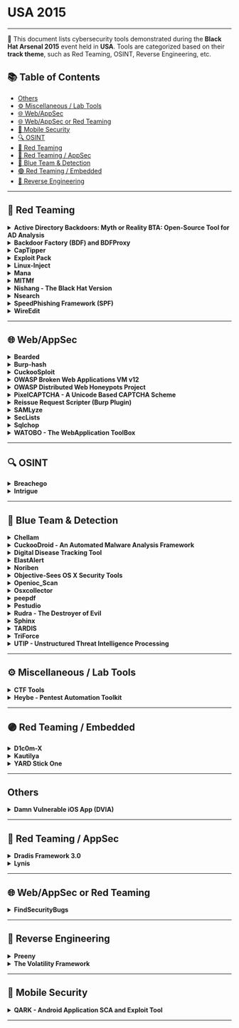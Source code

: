 # USA 2015
---
📍 This document lists cybersecurity tools demonstrated during the **Black Hat Arsenal 2015** event held in **USA**.
Tools are categorized based on their **track theme**, such as Red Teaming, OSINT, Reverse Engineering, etc.

## 📚 Table of Contents
- [Others](#others)
- [⚙️ Miscellaneous / Lab Tools](#⚙️-miscellaneous-lab-tools)
- [🌐 Web/AppSec](#🌐-webappsec)
- [🌐 Web/AppSec or Red Teaming](#🌐-webappsec-or-red-teaming)
- [📱 Mobile Security](#📱-mobile-security)
- [🔍 OSINT](#🔍-osint)
- [🔴 Red Teaming](#🔴-red-teaming)
- [🔴 Red Teaming / AppSec](#🔴-red-teaming-appsec)
- [🔵 Blue Team & Detection](#🔵-blue-team-detection)
- [🟣 Red Teaming / Embedded](#🟣-red-teaming-embedded)
- [🧠 Reverse Engineering](#🧠-reverse-engineering)
---
## 🔴 Red Teaming
<details><summary><strong>Active Directory Backdoors: Myth or Reality BTA: Open-Source Tool for AD Analysis</strong></summary>

![Category: 🔴 Red Teaming](https://img.shields.io/badge/Category:%20🔴%20Red%20Teaming-red) ![Joffrey Czarny](https://img.shields.io/badge/Joffrey%20Czarny-informational)

🔗 **Link:** Not Available  
📝 **Description:** When it comes to the security of the information system, Active Directory domain controllers are, or should be, at the center of concerns, which are (normally) to ensure compliance with best practices, and during a compromise proved to explore the possibility of cleaning the information system without having to rebuild Active Directory. However, few tools implement this process and several ways exist to backdoor Active Directory. We propose to present some possible backdoors which could be set by an intruder in Active Directory to keep administration rights. For example, how to modify the AdminSDHolder container in order to reapply rights after administrator actions. Moreover, backdoors can be implemented in Active Directory to help an intruder to gain back his privileges. Then, we will present BTA, an audit tool for Active Directory databases, and our methodology for verifying the application of good practices and the absence of malicious changes in these databases.The presentation will be organized as follows:- We begin by describing the stakes around the Active Directory, centerpiece of any information system based on Microsoft technologies.- We will continue by demonstrating some backdoors in order to keep admins rights or to help an intruder to quickly recover admins rights.- We will present BTA and the methodology developed to analysis Active Directory.We conclude with a feedback on real world usage of BTA.More information can be found on the Bitbucket repository https: //bitbucket.org/iwseclabs/bta

</details>

<details><summary><strong>Backdoor Factory (BDF) and BDFProxy</strong></summary>

![Category: 🔴 Red Teaming](https://img.shields.io/badge/Category:%20🔴%20Red%20Teaming-red) ![Joshua Pitts](https://img.shields.io/badge/Joshua%20Pitts-informational)

🔗 **Link:** [Backdoor Factory (BDF) and BDFProxy](https://github.com/secretsquirrel/the-backdoor-factory)  
📝 **Description:** The Backdoor Factory (BDF), first released in 2013, is an open source framework for patching PE, ELF, and Mach-O binaries with payloads or shellcode.  Combine that with BDFProxy, a tool based on mitmProxy and BDF to MitM patch binaries during download over HTTP, pentesters can bring unique attack capabilities to red teaming engagements and other testing engagements. BDF/BDFProxy is included in multiple operating systems and frameworks including Kali-Linux, Veil-Evasion, BlackArch Linux, and MITMf.The presenter will demo multiple use cases, from red teaming, testing OS security, cover framework internals, writing custom scripts, and new features.

</details>

<details><summary><strong>CapTipper</strong></summary>

![Category: 🔴 Red Teaming](https://img.shields.io/badge/Category:%20🔴%20Red%20Teaming-red) ![Omri Herscovici](https://img.shields.io/badge/Omri%20Herscovici-informational)

🔗 **Link:** [CapTipper](https://github.com/omriher/CapTipper)  
📝 **Description:** CapTipper is a python tool to analyze, explore, and revive HTTP malicious traffic. CapTipper sets up a web server that acts exactly as the server in the PCAP file and contains internal tools, with a powerful interactive console, for analysis and inspection of the hosts, objects, and conversations found.The tool provides the security researcher with easy access to the files and the understanding of the network flow, and is useful when trying to research exploits, pre-conditions, versions, obfuscations, plugins, and shellcodes.Feeding CapTipper with a drive-by traffic capture (e.g. of an exploit kit) displays the user with the REQUEST_URI's that were sent and metadata responses. The user can at this point browse to http://127.0.0.1/[URI] and receive the response back to the browser. In addition, an interactive shell is launched for deeper investigation using various commands such as hosts, hexdump, info, ungzip, body, client, dump, and more.

</details>

<details><summary><strong>Exploit Pack</strong></summary>

![Category: 🔴 Red Teaming](https://img.shields.io/badge/Category:%20🔴%20Red%20Teaming-red) ![Juan Sacco](https://img.shields.io/badge/Juan%20Sacco-informational)

🔗 **Link:** [Exploit Pack](https://github.com/jsacco)  
📝 **Description:** Exploit Pack use an advanced software-defined interface that supports rapid reconfiguration to adapt exploit codes to the constantly evolving threat environment. Our technologies allow you to rapidly tests and defend against hostile remote targets.The mission of Exploit Pack is to process and exploit security issues, gain access and report incidents in a technical report to help you defend against hostile systems. We have successfully demonstrated our capabilities to detect, track, identify and negate security flaws.Website:http://exploitpack.com

</details>

<details><summary><strong>Linux-Inject</strong></summary>

![Category: 🔴 Red Teaming](https://img.shields.io/badge/Category:%20🔴%20Red%20Teaming-red) ![Tyler Colgan](https://img.shields.io/badge/Tyler%20Colgan-informational)

🔗 **Link:** [Linux-Inject](https://github.com/maxcompston/inject-hook-linux)  
📝 **Description:** Have you ever wanted to inject code into a Linux process, but found yourself lacking an easy way to do it? Ever wished Linux had a system call, like CreateRemoteThread on Windows? Linux-Inject is the tool you were wishing for! It can load a shared object inside another process, in much the same way Windows lets you load DLLs in other processes. It does this by attaching to the target process with ptrace and overwriting part of its address space with a custom loader. Once the target process has executed the loader, Linux-Inject restores the target's overwritten memory and register state and sends it on its merry way. At that point, it's up to you to wreak whatever havoc you'd like within the target process via the newly loaded shared object. Linux-Inject supports x86, x86_64, and ARM.

</details>

<details><summary><strong>Mana</strong></summary>

![Category: 🔴 Red Teaming](https://img.shields.io/badge/Category:%20🔴%20Red%20Teaming-red) ![Dominic White](https://img.shields.io/badge/Dominic%20White-informational)

🔗 **Link:** [Mana](https://github.com/sensepost/hostapd-mana)  
📝 **Description:** Mana Toolkit is a Wi-Fi rogue access point toolkit whose purpose is getting as many clients connected, and getting as many credentials from their connections. It was first presented at Defcon 22 last year (https://youtu.be/i2-jReLBSVk). It started as an attempt to get KARMA attacks working again, but ended up going much further. We will be extending it even further for Arsenal.It implements several patches to hostapd that:- Implement our improved KARMA attacks- Implement EAP credential interception (freeradius-wpe style, but built in)- Auto crack 'n add, where EAP credentials are cracked automatically to get the client to connect to a fake network with EAPAdditionally, it includes several configurations and scripts to gather credentials:- Firelamb - Our reimplementation of firesheep in python to grab cookies- Sslstrip-hsts - Leonardo NVE's HSTS bypass implementation- Certificate side loading - To attempt to load malicious certificates to better intercept SSL connections- Captive portal social engineering - Attempts to gather creds with fake captive portal, or google pages- Fake-internet - To fool various devices into thinking they are onlineFor Arsenal, we'll be improving the EAP functionality quite significantly, and adding the ability to target specific devices, as well as several bug fixes.More information can be found in the slides: http://www.slideshare.net/sensepost/improvement-in-rogue-access-points-sensepost-defcon-22

</details>

<details><summary><strong>MITMf</strong></summary>

![Category: 🔴 Red Teaming](https://img.shields.io/badge/Category:%20🔴%20Red%20Teaming-red) ![Marcello Salvati](https://img.shields.io/badge/Marcello%20Salvati-informational)

🔗 **Link:** [MITMf](https://github.com/byt3bl33d3r/MITMf)  
📝 **Description:** The current state of Man-In-The-Middle tools is abysmal, most of them just don't work, are completely outdated or require a lot of time and effort to get working.MITMf brings to the table a one-stop-shop for offensive Man-In-The-Middle attacks, while improving and updating existing techniques.Written in Python, it's designed to be modular, customizable and extendible: anyone can write a custom plugin for their own needs.Currently the following plugins are available:- Responder - LLMNR, NBT-NS and MDNS poisoner- SSLstrip+ - Partially bypass HSTS- Spoof - Redirect traffic using ARP Spoofing, ICMP Redirects or DHCP Spoofing and modify DNS queries- Sniffer - Sniffs for various protocol login and authorized attempts- BeEFAutorun - Autoruns BeEF modules based on clients OS or browser type- AppCachePoison - Perform app cache poison attacks- SessionHijacking - Performs session hijacking attacks, and stores cookies in a firefox profile- BrowserProfiler - Attempts to enumerate all browser plugins of connected clients- CacheKill - Kills page caching by modifying headers- FilePwn - Backdoor executables being sent over http using bdfactory- Inject - Inject arbitrary content into HTML content- JavaPwn - Performs drive-by attacks on clients with out-of-date java browser plugins- Jskeylogger - Injects a javascript keylogger into clients webpages- Replace - Replace arbitary content in HTML content- SMBAuth - Evoke SMB challenge-response auth attempts- Upsidedownternet - Flips images 180 degrees

</details>

<details><summary><strong>Nishang - The Black Hat Version</strong></summary>

![Category: 🔴 Red Teaming](https://img.shields.io/badge/Category:%20🔴%20Red%20Teaming-red) ![None](https://img.shields.io/badge/None-informational)

🔗 **Link:** [Nishang - The Black Hat Version](https://github.com/samratashok/nishang)  
📝 **Description:** Nishang is a framework which enables using PowerShell for Penetration Testing and Offensive Security. In the Black Hat edition, many interesting scripts and payloads will be released, as well as live demos of some work in progress will be done. Techniques like running shellcode in memory, using Gmail for code execution, SSID names for command execution, network relays, and more will be discussed.Come to see how PowerShell and Nishang could be used to enhance your Penetration Test.

</details>

<details><summary><strong>Nsearch</strong></summary>

![Category: 🔴 Red Teaming](https://img.shields.io/badge/Category:%20🔴%20Red%20Teaming-red) ![Juan Jacobo TibaquirÃ¡](https://img.shields.io/badge/Juan%20Jacobo%20TibaquirÃ¡-informational)

🔗 **Link:** Not Available  
📝 **Description:** Nsearch is a tool that helps you find scripts that are used nmap (nse) it can be searched using the name, category author or combining the parameters. It is also possible to see the documentation of the scripts found, the principal programing is python. You can save your favorites scripts into a db table and set a rank. The tool has an auto installer script for debian (ubuntu, mint, kali linux), Red Hat (Fedora, CentOS), and MacOX. Nsearch is still under developing, the next features for adding are:- Launch nmap from the application using your own list of scripts favorites as a parameters- Release a version for windows- Release a GUI

</details>

<details><summary><strong>SpeedPhishing Framework (SPF)</strong></summary>

![Category: 🔴 Red Teaming](https://img.shields.io/badge/Category:%20🔴%20Red%20Teaming-red) ![Adam Compton](https://img.shields.io/badge/Adam%20Compton-informational)

🔗 **Link:** [SpeedPhishing Framework (SPF)](https://github.com/toolswatch/blackhat-arsenal-tools/blob/master/phishing/spf.md)  
📝 **Description:** SPF is an open source simple email phishing tool/framework which can assist penetration testers in quickly deploying phishing exercises in minimal time. The tool, when provided minimal input (such as just a domain name), can automatically search for potential targets, deploy multiple phishing websites, craft and send phishing emails to the targets, record the results, generate a basic report, among other more advanced tasks.Features include:- Written in Python- Can be run fully Automated- Automated Target Identification- Profiling of Target Company- Hosting of Templated and Dynamical y Generated Phishing Websites- Sending of Emails- Collection of Phishing results- Verification of ResultsThe presenter will demo multiple use cases, cover framework internals, and new features.

</details>

<details><summary><strong>WireEdit</strong></summary>

![Category: 🔴 Red Teaming](https://img.shields.io/badge/Category:%20🔴%20Red%20Teaming-red) ![Michael Sukhar](https://img.shields.io/badge/Michael%20Sukhar-informational)

🔗 **Link:** Not Available  
📝 **Description:** Text editors give us means to manipulate text documents without knowing the character encoding schemes and formatting mechanisms. Vector graphics editors allow us to edit vector based pictures without understanding the underlying vector math.We love Wireshark. It does a fantastic job capturing, decoding and analyzing network packets. But what if you want to edit them?WireEdit is a WYSIWYG editor for network packets. It allows editing network packets at any stack layer without knowing anything about their syntax and encoding rules.

</details>

---
## 🌐 Web/AppSec
<details><summary><strong>Bearded</strong></summary>

![Category: 🌐 Web/AppSec](https://img.shields.io/badge/Category:%20🌐%20Web/AppSec-blue) ![Viacheslav Bakhmutov](https://img.shields.io/badge/Viacheslav%20Bakhmutov-informational)

🔗 **Link:** [Bearded](https://github.com/leoliu0/name_matching/blob/master/surname.txt)  
📝 **Description:** Bearded is an open source Security Automation platform. The platform allows Development, QA, and Security team members to perform automated web security scans with a set of tools (w3af, sslyze, nmap, arachni etc), and re-execute those scans as needed. All tools can be executed in the cloud in docker containers. Bearded has a default web interface which integrates all core options and makes it possible to manage large pentests easily.Similar to owtf or minion, but using docker containers and scalable for clouds.

</details>

<details><summary><strong>Burp-hash</strong></summary>

![Category: 🌐 Web/AppSec](https://img.shields.io/badge/Category:%20🌐%20Web/AppSec-blue) ![Scott Johnson](https://img.shields.io/badge/Scott%20Johnson-informational) ![Tim MalcomVetter](https://img.shields.io/badge/Tim%20MalcomVetter-informational) ![Matt South](https://img.shields.io/badge/Matt%20South-informational)

🔗 **Link:** [Burp-hash](https://github.com/burp-hash/burp-hash)  
📝 **Description:** Burp-hash is a Burp Suite plugin. Many applications will hash parameters, such as ID numbers and email addresses for use in secure tokens, like session cookies. The plugin will passively scan requests looking for hashed values. Once a hashed value is found, it is compared to a table of parameters already observed in the application to find a match. The plugin keeps a lookout for parameters, such as usernames, email addresses, and ID numbers. It also keeps a lookout for hashes (SHA, MD5, etc). It hashes new data and compares to observed hashes. The user receives a notification if any hashes match. This automates the process of trying to guess common parameters used in the generation of hashes observed in an application.

</details>

<details><summary><strong>CuckooSploit</strong></summary>

![Category: 🌐 Web/AppSec](https://img.shields.io/badge/Category:%20🌐%20Web/AppSec-blue) ![David Oren](https://img.shields.io/badge/David%20Oren-informational)

🔗 **Link:** [CuckooSploit](https://github.com/davidoren/CuckooSploit)  
📝 **Description:** CuckooSploit is an environment for comprehensive, automated analysis of web-based exploits, based on Cuckoo sandbox.The framework accepts URL or a PCAP file, and works at three levels:Exploitation Process - Detecting the core components of the exploitation process (ROP chains, shellcodes, and heap sprays) for when exploitation takes place but fails to launch payload for several reasons, along with immediate successful post-exploitation phenomena (example, process creation).Full Flow Emulation - Implementing the approach of full web emulation, rather than emulation of a single file at a time, since many exploits served by Exploit Kits do not work out of the web-page context (require configurations and/or arguments).Web Flow Detection  Redirection sequence chains, JavaScript obfuscations, evasion techniques.By using full web emulation on different combinations of OS/browser/plugin version, CuckooSploit increases the rate of malicious URL detection and presents a reliable verdict and, in some cases, CVE identification.

</details>

<details><summary><strong>OWASP Broken Web Applications VM v12</strong></summary>

![Category: 🌐 Web/AppSec](https://img.shields.io/badge/Category:%20🌐%20Web/AppSec-blue) ![Chuck Willis](https://img.shields.io/badge/Chuck%20Willis-informational)

🔗 **Link:** Not Available  
📝 **Description:** The Open Web Application Security Project (OWASP) Broken Web Applications project (www.owaspbwa.org) provides a free and open source virtual machine loaded with web applications containing security vulnerabilities. This session will showcase the project VM and exhibit how it can be used for training, testing, and experimentation by people in a variety of roles.Demonstrations will cover how the project can be used by penetration testers who discover and exploit web application vulnerabilities, by developers and others who prevent and defend against web application attacks, and by individuals who respond to web application incidents.  New features and applications in the recently released version 1.2 of the VM will also be highlighted.

</details>

<details><summary><strong>OWASP Distributed Web Honeypots Project</strong></summary>

![Category: 🌐 Web/AppSec](https://img.shields.io/badge/Category:%20🌐%20Web/AppSec-blue) ![Ryan Barnett](https://img.shields.io/badge/Ryan%20Barnett-informational)

🔗 **Link:** [OWASP Distributed Web Honeypots Project](https://github.com/SpiderLabs/owasp-distributed-web-honeypots/blob/master/README.md)  
📝 **Description:** The goal of the Distributed Web Honeypot (DWH) Project is to identify emerging attacks against web applications and report them to the community. This may include automated scanning activity, probes, as well as, targeted attacks against specific web sites or applications. The scope of this project has recently been expanded to include deployment of both standard web application honeypots and/or open proxy honeypots. Project participants may choose whether they want to run their honeypot as an open proxy or a stand-alone sensor. During the Black Hat Arsenal Demos, participants will be able to view live attack data within the central console server. We are also seeking participants who would like to join the project and deploy sensors.

</details>

<details><summary><strong>PixelCAPTCHA - A Unicode Based CAPTCHA Scheme</strong></summary>

![Category: 🌐 Web/AppSec](https://img.shields.io/badge/Category:%20🌐%20Web/AppSec-blue) ![Gursev Singh Kalra](https://img.shields.io/badge/Gursev%20Singh%20Kalra-informational)

🔗 **Link:** [PixelCAPTCHA - A Unicode Based CAPTCHA Scheme](https://github.com/salesforce/pixel-captcha-project/blob/master/demo-webapp/src/main/java/com/salesforce/pixelcaptcha/demo/unused/TestCaptchaGenerator.java)  
📝 **Description:** The demo will discuss a new visual CAPTCHA scheme that leverages the 64K Unicode code points from the Basic Multilingual Plane (plane 0) to construct the CAPTCHAs that can be solved with 2 to 4 mouse clicks. We will discuss the design principles, the security mechanisms and its various features.There will be demonstrations for the various CAPTCHA configurations and the use cases. The proposed PixelCAPTCHA scheme will be released as an open source Java library along with a demo website.

</details>

<details><summary><strong>Reissue Request Scripter (Burp Plugin)</strong></summary>

![Category: 🌐 Web/AppSec](https://img.shields.io/badge/Category:%20🌐%20Web/AppSec-blue) ![None](https://img.shields.io/badge/None-informational)

🔗 **Link:** [Reissue Request Scripter (Burp Plugin)](https://github.com/snoopysecurity/awesome-burp-extensions)  
📝 **Description:** This Burp plugin has one focus built script to replay HTTP request with various scripting language. It supports Python, Ruby, Perl, PHP, Powershell, and JavaScript. It is the swiss knife of the custom HTTP web exploits.This plugin starts where other automated tools reach their limit. It integrates itself well with "python-paddingoracle" tool to create custom padding oracle attack. It can be used to build quickly malicious JavaScript request for XSS payload. It can be used along sqlmap to exploit second order SQL injection.The BH Arsenal demo will focus on the most common usage: Padding Oracle, SQLi and XSS payload.The Burp plugin is available for download on GitHub and on the Burp App Store:- https://github.com/h3xstream/http-script-generator- https://pro.portswigger.net/bappstore/ShowBappDetails.aspx?uuid=6e0b53d8c801471c9dc614a016d8a20d

</details>

<details><summary><strong>SAMLyze</strong></summary>

![Category: 🌐 Web/AppSec](https://img.shields.io/badge/Category:%20🌐%20Web/AppSec-blue) ![Jon Barber](https://img.shields.io/badge/Jon%20Barber-informational)

🔗 **Link:** Not Available  
📝 **Description:** Have you ever been faced with a Security Assertion Markup Language (SAML) Service Provider and dreaded the development effort required to attack it? Have you ever crafted custom SAML payloads and wondered why no one had written this tool before? SAMLyze is a new tool that makes pentesting SAML Service Providers fast and easy. It streamlines the attack process by providing preconfigured payloads for testing against XXE, DTD and automatically performs a variety of SAML validations. The web interface makes configuration of custom assertions and modification of any SAML response values simple. Additionally, the SAMLyze workflow allows for integration with web proxies such as Burp Suite and Zed Attack Proxy.

</details>

<details><summary><strong>SecLists</strong></summary>

![Category: 🌐 Web/AppSec](https://img.shields.io/badge/Category:%20🌐%20Web/AppSec-blue) ![Jason Haddix](https://img.shields.io/badge/Jason%20Haddix-informational) ![Daniel Miessler](https://img.shields.io/badge/Daniel%20Miessler-informational)

🔗 **Link:** [SecLists](https://github.com/danielmiessler/SecLists)  
📝 **Description:** If you have been in the industry a little while you start to realize that tools are only as good as their fuzz lists. Great lists are the secret sauce behind mapping, bruteforcing, web exploitation, etc.The SecLists project is a collection of multiple types of lists used during security assessments. List types include usernames, passwords, URLs, sensitive data grep strings, fuzzing payloads, mapping/discovery, and many more. Our goals are to enable a security tester to pull this repo onto a new testing box and have access to every type of list that may be needed. This makes security testers less reliant on one tool and more empowered to write their own (or use the one of their choice).Come check out this project and we will walk you through several usages for the seclists project using your favorite proxies (Burp + ZAP, ++) and show how you can use it to enhance your current testing methodology!

</details>

<details><summary><strong>Sqlchop</strong></summary>

![Category: 🌐 Web/AppSec](https://img.shields.io/badge/Category:%20🌐%20Web/AppSec-blue) ![Yusen Chen](https://img.shields.io/badge/Yusen%20Chen-informational)

🔗 **Link:** [Sqlchop](https://github.com/chaitin/sqlchop)  
📝 **Description:** This awesome new tool, sqlchop, is a new SQL injection detection engine, using a pipeline of smart recursive decoding, lexical analysis and semantic analysis. It can detect SQL injection query with extremely high accuracy and high recall with 0day SQLi detection ability, far better than nowadays' SQL injection detection tools, most of which based on regex rules. We proposed a novel algorithm to achieve both blazing fast speed and accurate detection ability using SQL syntax analysis.I will provide a web interface to demonstrate our new engine. And some CTF-like SQL injection challenge. Hackers are welcomed to have a try.We will prepare gifts and bonus for those who bypass our engine successfully.

</details>

<details><summary><strong>WATOBO - The WebApplication ToolBox</strong></summary>

![Category: 🌐 Web/AppSec](https://img.shields.io/badge/Category:%20🌐%20Web/AppSec-blue) ![Andreas Schmidt](https://img.shields.io/badge/Andreas%20Schmidt-informational)

🔗 **Link:** [WATOBO - The WebApplication ToolBox](https://github.com/siberas/watobo/blob/master/watobo.gemspec)  
📝 **Description:** WATOBO is a security tool for testing web applications. It is intended to enable security professionals to perform efficient (semi-automated) web application security audits.Most important features are:- Powerful session management capabilities! You can define login scripts as well as logout signatures. So you don't have to login manually each time you get logged out.- Can act as a transparent proxy (requires nfqueue)- Vulnerability checks (SQLinjectin, XSS, LFI) out of the box- Handles Anti-CSRF-/One-Time-Tokens- Supports inline de-/encoding, so you don't have to copy strings to a transcoder and back again. Just do it inside the request/response window with a simple mouse click.- Smart filter functions, so you can find and navigate to the most interesting parts of the application easily.- Is written in (FX) Ruby and enables you to easily define your own checks- Runs on Windows, Linux, MacOS every OS supporting (FX) Ruby- Is free software (licensed under the GNU General Public License Version 2)

</details>

---
## 🔍 OSINT
<details><summary><strong>Breachego</strong></summary>

![Category: 🔍 OSINT](https://img.shields.io/badge/Category:%20🔍%20OSINT-lightgrey) ![Christian Heinrich](https://img.shields.io/badge/Christian%20Heinrich-informational)

🔗 **Link:** Not Available  
📝 **Description:** Maltego Remote Transforms for Abusix, haveibeenpwned and BreachAlarm to perform link analysis and intrusion detection of compromised aliases, e-mail addresses, domains, plaintext and hashed passwords posted to Pastebin, Slexy, QuickLeak, Pastie, and Ghostbin.

</details>

<details><summary><strong>Intrigue</strong></summary>

![Category: 🔍 OSINT](https://img.shields.io/badge/Category:%20🔍%20OSINT-lightgrey) ![Jonathan Cran](https://img.shields.io/badge/Jonathan%20Cran-informational)

🔗 **Link:** [Intrigue](https://gist.github.com/jcran?direction=asc&sort=created)  
📝 **Description:** Whether you're a penetration tester hunting easy targets, a bug bounty hunter looking to find bugs faster, or in charge of security for an enterprise network ... you need OSINT baked into your security processes. Join us for the world-wide release of Intrigue, an API-first framework for intelligence gathering and vulnerability discovery. The author will demo Intrigue, detail its architecture, and present results from IG experiments. Attendees will walk away with a scalable open-source framework for OSINT.

</details>

---
## 🔵 Blue Team & Detection
<details><summary><strong>Chellam</strong></summary>

![Category: 🔵 Blue Team & Detection](https://img.shields.io/badge/Category:%20🔵%20Blue%20Team%20&%20Detection-cyan) ![Vivek Ramachandran](https://img.shields.io/badge/Vivek%20Ramachandran-informational)

🔗 **Link:** [Chellam](https://github.com/atktgs/BlackHat2015Arsenal)  
📝 **Description:** Chellam is a Wi-Fi IDS/Firewall for Windows. Chellam can detect Wi-Fi attacks, such as Honeypots, Evil Twins, Mis-association, and Hosted Network based backdoors etc., against a Windows based client without the need of custom hardware or drivers.The tool also allows you to create Firewall like rule sets for Wi-Fi networks and create alerts etc. when there is a rule mismatch.

</details>

<details><summary><strong>CuckooDroid - An Automated Malware Analysis Framework</strong></summary>

![Category: 🔵 Blue Team & Detection](https://img.shields.io/badge/Category:%20🔵%20Blue%20Team%20&%20Detection-cyan) ![Idan Revivo](https://img.shields.io/badge/Idan%20Revivo-informational) ![Ofer Caspi](https://img.shields.io/badge/Ofer%20Caspi-informational)

🔗 **Link:** Not Available  
📝 **Description:** To combat the growing problem of Android malware, we present a new solution based on the popular open source framework Cuckoo Sandbox to automate the malware investigation process. Our extension enables the use of Cuckoo's features to analyze Android malware and provides new functionality for dynamic and static analysis. Our framework is an all in one solution for malware analysis on Android. It is extensible and modular, allowing the use of new, as well as existing, tools for custom analysis.The main capabilities of our CuckooDroid include:- Dynamic Analysis - based on Dalvik API hooking- Static Analysis - Integration with Androguard- Emulator Detection Prevention- Virtualization Managers that support the popular virtualization solutions (VMware,Virtualbox, Esxi, Xen, and Kvm) and now also android emulator.- Traffic Analysis- Intelligence Gathering - Collecting information from Virustotal, Google Play etc.- Behavioral SignaturesExamples of well-known malware will be used to demonstrate the framework capabilities and its usefulness in malware analysis.

</details>

<details><summary><strong>Digital Disease Tracking Tool</strong></summary>

![Category: 🔵 Blue Team & Detection](https://img.shields.io/badge/Category:%20🔵%20Blue%20Team%20&%20Detection-cyan) ![Efrain Ortiz](https://img.shields.io/badge/Efrain%20Ortiz-informational)

🔗 **Link:** [Digital Disease Tracking Tool](https://github.com/atktgs/BlackHat2015Arsenal)  
📝 **Description:** Today's digital ecosystem is harboring digital diseases that are increasingly resistant to antiviral measures. Many information security professionals continue to address the malware (digital disease pathogen) threat by focusing on antiviral methods and the re-imaging of infected hosts. The prevalence of infection is not conducive to the old reactive vaccination paradigm of one antidote signature for all. Can we learn from epidemiologists and how they investigate biological diseases? How do we enable more people to help in this digital medical crisis? We know there aren't enough people working on the digital disease problem, so how do we increase the numbers? This Digital Disease Control Web-Based Tracking app is an alpha proof of concept visualization tool, inspired by epidemiology, to enable entry level technicians to enter the security field.

</details>

<details><summary><strong>ElastAlert</strong></summary>

![Category: 🔵 Blue Team & Detection](https://img.shields.io/badge/Category:%20🔵%20Blue%20Team%20&%20Detection-cyan) ![Quentin Long](https://img.shields.io/badge/Quentin%20Long-informational)

🔗 **Link:** [ElastAlert](https://github.com/Yelp/elastalert/blob/master/setup.py)  
📝 **Description:** ElastAlert is a simple framework for alerting on anomalies, spikes, or other patterns of interest from data in Elasticsearch. It works by combining Elasticsearch with two types of modular components, rule types and alerts. Elasticsearch is periodically queried and the data is passed to the rule type, which determines when a match is found. When a match occurs, it is given to one or more alerts, which take action based on the match.

</details>

<details><summary><strong>Noriben</strong></summary>

![Category: 🔵 Blue Team & Detection](https://img.shields.io/badge/Category:%20🔵%20Blue%20Team%20&%20Detection-cyan) ![Brian Baskin](https://img.shields.io/badge/Brian%20Baskin-informational)

🔗 **Link:** [Noriben](https://github.com/Rurik)  
📝 **Description:** Noriben is an open-source system monitoring tool that allows for quick and simplified tracking of malware activity. By wrapping its operation around Microsoft SysInternals Process Monitor, Noriben uses a comprehensive set of filters to generate very succinct reports that provide the required indicators to create Indicators of Compromise (IoC) alerts.Requirements:- Windows-based system with SysInternals Procmon.exe- Python 2.7.9 or 3.x.- Optional Python Requests and a VirusTotal public API key for VT lookups- Optional Python lib-yara for automated Yara scanningNoriben takes large volumes of system activity and filters out the background noise of system activity and legitimate operations. By focusing solely on important API calls, for file creation, registry operations, and network connections, Noriben creates a simple and straightforward report that features only the indicators that a security analyst or malware analyst cares about. Along with collecting indicators, Noriben will process all created or modified files through a collection of provided Yara signatures and detail any results. It will also submit any file hash to VirusTotal to collect its virus score.As Noriben runs in the background during live operation, it is also suitable to acquire activity while malware is being actively debugged by an analyst. This allows for the collection of artifacts not found during normal operation in standard sandboxes.Within 60 seconds an analyst can get a good handle on a malware's capability and determine if it's a new variant of a known family or something completely new and requiring reverse engineering. Noriben is currently in sophomore stages of development and is deployed in a number of malware analysis labs, including those run by federal law enforcement agencies and defense contractors, relying on its output simplicity to help analysts create actionable intelligence.

</details>

<details><summary><strong>Objective-Sees OS X Security Tools</strong></summary>

![Category: 🔵 Blue Team & Detection](https://img.shields.io/badge/Category:%20🔵%20Blue%20Team%20&%20Detection-cyan) ![Patrick Wardle](https://img.shields.io/badge/Patrick%20Wardle-informational)

🔗 **Link:** [Objective-Sees OS X Security Tools](https://github.com/objective-see/FileMonitor)  
📝 **Description:** Patrick drank the Apple juice; to say he loves his Mac is an understatement. However, he is bothered by the increasing prevalence of OS X malware and how both Apple & 3rd-party security tools can be easily bypassed. Instead of just complaining about this fact, he decided to do something about it. To help secure his personal computer he's written various OS X security tools that he now shares online (always free!), via his personal website objective-see.com. So come watch as KnockKnock generically detects persistent OS X malware, DHS reveals hijacked applications, and BlockBlock provides runtime protection of persistence locations. Our Macs will remain secure!

</details>

<details><summary><strong>Openioc_Scan</strong></summary>

![Category: 🔵 Blue Team & Detection](https://img.shields.io/badge/Category:%20🔵%20Blue%20Team%20&%20Detection-cyan) ![Takahiro Haruyama](https://img.shields.io/badge/Takahiro%20Haruyama-informational)

🔗 **Link:** [Openioc_Scan](https://github.com/TakahiroHaruyama/openioc_scan)  
📝 **Description:** Indicator of Compromise (IOC) is a piece of information that can be used to search for or identify potentially compromised systems. Forensic investigators can define and share IOC files according to some standards or rules such as OpenIOC and YARA. Currently, many IOCs are available on the Internet, but most of the IOCs cannot be used for memory forensics because they are composed of indicators dependent on disk or live response data.Two years ago, I introduced "volatile IOCs" based on RAM evidence only at SANS DFIR Summit 2013. We can detect malware in memory images using them faster than using disk-based traditional IOCs. Besides, we can define indicators based on not only metadata like file paths but also malware functions such as code injection sign, imported functions, unpacked codes, and so on. However, in order to scan threats using volatile IOCs, we needed to use a closed-source tool based on OpenIOC standard. I could not improve it even if there were some limitations in the tool.That's why I implemented "openioc_scan" as a plugin for Volatility Framework which is an open-source memory forensic tool. In this demonstration, I explain how to use it and details of the implementation. Furthermore, I also show the results of considerations about IOCs to detect unknown malware in RAM by focusing on generic traits of malware.

</details>

<details><summary><strong>Osxcollector</strong></summary>

![Category: 🔵 Blue Team & Detection](https://img.shields.io/badge/Category:%20🔵%20Blue%20Team%20&%20Detection-cyan) ![Ivan Leichtling](https://img.shields.io/badge/Ivan%20Leichtling-informational)

🔗 **Link:** [Osxcollector](https://github.com/Yelp/osxcollector)  
📝 **Description:** We use Macs a lot at Yelp, which means that we see our fair share of Mac-specific security alerts. Host based detectors will tell us about known malware infestations or weird new startup items. Network based detectors see potential C2 callouts or DNS requests to resolve suspicious domains. Sometimes our awesome employees just let us know, "I think I have like Stuxnet or conficker or something on my laptop." When alerts fire, our incident response team's first goal is to "stop the bleeding"  to contain and then eradicate the threat. Next, we move to "root cause the alert"  figuring out exactly what happened and how we'll prevent it in the future. One of our primary tools for root causing OS X alerts is OSXCollector. OSXCollector is an open source forensic evidence collection and analysis toolkit for OS X. It was developed in-house at Yelp to automate the digital forensics and incident response (DFIR) our crack team of responders had been doing manually.

</details>

<details><summary><strong>peepdf</strong></summary>

![Category: 🔵 Blue Team & Detection](https://img.shields.io/badge/Category:%20🔵%20Blue%20Team%20&%20Detection-cyan) ![Jose Miguel Esparza](https://img.shields.io/badge/Jose%20Miguel%20Esparza-informational)

🔗 **Link:** [peepdf](https://github.com/jesparza/peepdf)  
📝 **Description:** peepdf is a Python tool to explore PDF files in order to find out if the file can be harmful or not. The aim of this tool is to provide all the necessary components that a security researcher could need in a PDF analysis without using 3 or 4 tools to make all the tasks. With Peepdf it's possible to see all the objects in the document showing the suspicious elements, supports all the most used filters and encodings, it can parse different versions of a file, object streams and encrypted files. With the installation of PyV8 and Pylibemu it provides Javascript and shellcode analysis wrappers too. Apart of this it's able to create new PDF files and to modify/obfuscate existent ones.

</details>

<details><summary><strong>Pestudio</strong></summary>

![Category: 🔵 Blue Team & Detection](https://img.shields.io/badge/Category:%20🔵%20Blue%20Team%20&%20Detection-cyan) ![Marc Ochsenmeier](https://img.shields.io/badge/Marc%20Ochsenmeier-informational)

🔗 **Link:** [Pestudio](https://github.com/jnwilson/MalwareExercises/blob/master/pestudio/pestudio/changes_log.txt)  
📝 **Description:** Pestudio is a unique tool that allows you to perform an initial assessment of a malware without even infecting a lab system or studying its code.Malicious executable often attempts to hide its malicious behavior and to evade detection. In doing so, it generally presents anomalies and suspicious patterns. The goal of Pestudio is to detect these anomalies, provide Indicators and score the Trust for the executable being analyzed. Since the executable file being analyzed is never started, you can inspect any unknown or malicious executable with no risk.Pestudio has been in the top 10 list of "Best Security Tool" in 2013 and 2014 by the readers of ToolsWatch.org.

</details>

<details><summary><strong>Rudra - The Destroyer of Evil</strong></summary>

![Category: 🔵 Blue Team & Detection](https://img.shields.io/badge/Category:%20🔵%20Blue%20Team%20&%20Detection-cyan) ![Ankur Tyagi](https://img.shields.io/badge/Ankur%20Tyagi-informational)

🔗 **Link:** [Rudra - The Destroyer of Evil](https://github.com/7h3rAm/rudra)  
📝 **Description:** Rudra provides a framework for automated inspection of network capture files. It extends upon another tool called flow inspect and adds subsequent file-format aware analytics to its feature set. It consumes network capture files as input and passes them through a file type-specific analysis chain. In this chain, the file is operated upon by individual modules like:- FileID - Populates metadata like file entropy, compression ratio, hashes, bitrate, average packet rate, duration, etc.- Libnids - Handles IP defragmentation and TCP reassembly- ProtoID - Custom-made, minimal, regex-based protocol identification module (currently supports HTTP/SMTP/FTP/IMAP/POP3 identification)- Heuristics Engine - Uses a stochastic model based flow scanning engine to detect network traffic abnormalities- Yara Scan - Uses Yara's file scanning features to identify malicious network streams- Shellcode Scan - Uses Libemu to emulate and identify x86 shellcode- Regex Scan - Helps to identify and extract useful pieces of information (hashes, email addresses, private API keys, password DBs, etc.) from network traffic flows- Entropy visualization wih graphing support- DNS/Whois/GeoIP (with Google Maps API v3 integration) modulesEach of these modules sends a report JSON that is then collated to provide a highly verbose summary of the capture file. The analyst has an option of requesting the report in any one of the supported formats (JSON, HTML, PDF).The framework provides command-line based interactive interface that exposes a file analysis object. This object can be used to scan files and generate reports. This architecture also allows quick embedding within third-party tools and applications. Most of the analysis modules accept configuration options and as such provide a faster alternative to directly tweaking codebase.With the above listed modules and features in place, the project is still under development. There are plan to extend its functionality beyond capture files to include binary and document formats with the first public release.

</details>

<details><summary><strong>Sphinx</strong></summary>

![Category: 🔵 Blue Team & Detection](https://img.shields.io/badge/Category:%20🔵%20Blue%20Team%20&%20Detection-cyan) ![Takehiro Takahashi](https://img.shields.io/badge/Takehiro%20Takahashi-informational)

🔗 **Link:** [Sphinx](https://github.com/hiro4848/sphinx)  
📝 **Description:** Sphinx is a highly scalable open source security monitoring tool that offers real-time auditing and analysis of host activities. It works by having clients forward various types of event logs including process execution with cryptographic signature (MD5 hash), network activity, dll/driver loading, as well as miscellaneous system events to a Sphinx server where each event is recorded and analyzed.With Sphinx, you can quickly find an answer to questions like:- Can we get a list of every event that happened on machine X between date Y and date Z?- Can we graphically trace what happened on my computer in the last 10 minutes because I feel there's something weird going on?- Who has run a piece of malware whose existence cannot be detected by our existing Anti-Virus product on our network?Give me a list of program executions as well as dll loads whose reputation is questionable or bad:- Is there Office application making outbound connection to China?- Are there any dlls injected into explorer.exe whose digital signature does not belong to Microsoft?You can build both simple and complex queries to search for threats. These queries can be run recurrently, and send alerts whenever there's a hit.

</details>

<details><summary><strong>TARDIS</strong></summary>

![Category: 🔵 Blue Team & Detection](https://img.shields.io/badge/Category:%20🔵%20Blue%20Team%20&%20Detection-cyan) ![Travis Smith](https://img.shields.io/badge/Travis%20Smith-informational)

🔗 **Link:** [TARDIS](https://github.com/Tripwire/TARDIS)  
📝 **Description:** Tripwire Automated Reconnaissance and Deep Inspection System (TARDIS) is a framework which ties together threat feed data such as STIX and vulnerability scan data and references log repositories for indicators of compromise(IoC).  Threat feeds and log repositories contain mountains of data that can be difficult to manage.  TARDIS pulls relevant data from each and outputs the filtered data which matters to information security operation teams.  During Arsenal, we'll show live attacks, exploits and detection mechanisms with TARDIS.  Learn how to integrate the tool into your existing infrastructure and how to add value through additional threat feed data.

</details>

<details><summary><strong>TriForce</strong></summary>

![Category: 🔵 Blue Team & Detection](https://img.shields.io/badge/Category:%20🔵%20Blue%20Team%20&%20Detection-cyan) ![David Cowen](https://img.shields.io/badge/David%20Cowen-informational)

🔗 **Link:** [TriForce](https://github.com/Jpja/BTC-and-XCP-Passphrase-Tools/blob/master/bulk-register-assets.html)  
📝 **Description:** Triforce is both a free and commercial product that allows an analyst to reconstruct past activity on a system down to the granular file change thanks to file system journaling forensics. New this year we've discovered even more data sources and can now go back up to 5 years in real world tests of individual granular file system changes.Learn how to:- Reverse Wipes- See what was uploaded and downloaded to dropbox- Discover the attackers toolkit- Discover the actual infection vector- Profile malware- See what attachments have been opened and when and more!

</details>

<details><summary><strong>UTIP - Unstructured Threat Intelligence Processing</strong></summary>

![Category: 🔵 Blue Team & Detection](https://img.shields.io/badge/Category:%20🔵%20Blue%20Team%20&%20Detection-cyan) ![Elvis Hovor](https://img.shields.io/badge/Elvis%20Hovor-informational)

🔗 **Link:** [UTIP - Unstructured Threat Intelligence Processing](https://github.com/atktgs/BlackHat2015Arsenal)  
📝 **Description:** UTIP is an open-source solution that automates phases of threat data extraction from unstructured sources, and maps extracted elements to the STIX standard. By utilizing UTIP, security analysts and practitioners can:- Focus on analysis, instead of spending time parsing text in a document- Apply customized contextualization and prioritization filters to the extraction process- Increase automated communication (M2M) by converting ingested data into structured format- Perform higher order analysis on data extracted from these documents, and determine trends otherwise unattainableThe solution utilizes Scrumblr and Sketchy (open-source provided by Netflix) to scrape advisories, the OpenNLP stack for natural language processing, and a few machine learning techniques. The underlying web platform runs on Django, with D3 (JS framework) utilized to visualize insights drawn.

</details>

---
## ⚙️ Miscellaneous / Lab Tools
<details><summary><strong>CTF Tools</strong></summary>

![Category: ⚙️ Miscellaneous / Lab Tools](https://img.shields.io/badge/Category:%20⚙️%20Miscellaneous%20/%20Lab%20Tools-gray) ![Yan Shoshitaishvili](https://img.shields.io/badge/Yan%20Shoshitaishvili-informational)

🔗 **Link:** [CTF Tools](https://github.com/zardus)  
📝 **Description:** There are a lot of tools written for security research and CTFs, but fairly few gain enough traction to be packaged and distributed by the likes of Ubuntu, or even Kali. Worse, when they *are* packaged, the packaged versions are often hopelessly outdated. This is unfortunate, and causes most researchers to have to spend time tracking down, compiling, configuring, and installing these tools. Also, when a computer has to be reinstalled the process generally has to be done again.There is a need for a central repository of such tools to track them and allow security researchers to easily install them (without screwing up the whole host system!). This is the story of such a repository.I've gone through the list of tools I've used in CTFs and in my research I have found the ones that are not adequately packaged, and created a central place for install scripts. The build system works with simple shell scripts (for easier contribution of packages) and installs everything under ~/tools (or, really, any other directory), without any global system changes (except for apt-getting dependencies from official repositories).As far as I can tell, this is the first repository of obscure security research tools, and I think it'll be a useful thing for the community at large.

</details>

<details><summary><strong>Heybe - Pentest Automation Toolkit</strong></summary>

![Category: ⚙️ Miscellaneous / Lab Tools](https://img.shields.io/badge/Category:%20⚙️%20Miscellaneous%20/%20Lab%20Tools-gray) ![Bahtiyar Bircan](https://img.shields.io/badge/Bahtiyar%20Bircan-informational) ![Gokhan Alkan](https://img.shields.io/badge/Gokhan%20Alkan-informational)

🔗 **Link:** Not Available  
📝 **Description:** Heybe is Penetration Testing Automation Kit. It consists of modules that can be used to fully automate each step of pen-tests and make them most effective. With Heybe you can own all systems in a target company in matter of minutes. Heybe was first released during Black Hat USA 2014 Arsenal. This is new and updated version with some new modules.Heybe modules:Fener: Fast network discovery tool optimized for speed. Fener leverages several networking tools to discover all hosts within target network. Fener leverages automated active and passive discovery techniques to discover targets.Crowbar (Prevoiusly Levye): Brute force tool. Levye is used for automating brute forcing process against common and not so common protocols like openvpn and VNC.NetworK9 (Previously DepDep): Post exploitation tool. NK9 is a merciless sentinel which will seek sensitive files containing critical info leaking through your network.SeeS: High precision social engineering tool. Sees is used for performing tail-made social engineering campaigns with high success ratio.ADHunter: MS Active Directory takeover tool. It cane used to automate and speed up active directory attacks and give the keys to the kingdom in minutes.More information about Heybe modules can be found at following links:http://www.toolswatch.org/2014/05/new-tool-depdep-v1-0-determine-critical-data-in-network-sharing-released/http://www.galkan.net/2014/03/how-to-determine-critical-data-in-netwok-sharing.htmlhttp://blackarch.org/tools.html

</details>

---
## 🟣 Red Teaming / Embedded
<details><summary><strong>D1c0m-X</strong></summary>

![Category: 🟣 Red Teaming / Embedded](https://img.shields.io/badge/Category:%20🟣%20Red%20Teaming%20/%20Embedded-purple) ![Michael Hudson](https://img.shields.io/badge/Michael%20Hudson-informational)

🔗 **Link:** [D1c0m-X](https://github.com/atktgs/BlackHat2015Arsenal)  
📝 **Description:** DICOM (Digital Imaging and Communications in Medicine) is recognized worldwide for the exchange of medical tests, designed for handling, display, storage, printing, and transmission standard. It includes defining a file format and a network communication protocol.Target:D1c0m-X is a tool that is responsible for searching the TCP / IP port Robot surgery or x-rays, CT scans, MRI or other medical device that use this protocol, and once found, check if the firmware is vulnerable, if not vulnerable, try to exploit the same way using scripts, which are intended to block the connection between the server and the Robot, making a DDOS or accessing the System.Before launching the attack, D1c0m-X also explores the possibility of an intrusion through the Corporative Web of the Hospital or Clinic, if the intrusion is achieved, we proceed to interact with shell console, applying different vulnerabilities, such as SQLI, Default password, etc.Finally, the DUMP of critical information of Patients, Doctors and Staff is automated.

</details>

<details><summary><strong>Kautilya</strong></summary>

![Category: 🟣 Red Teaming / Embedded](https://img.shields.io/badge/Category:%20🟣%20Red%20Teaming%20/%20Embedded-purple) ![Nikhil Mittal](https://img.shields.io/badge/Nikhil%20Mittal-informational)

🔗 **Link:** [Kautilya](https://github.com/samratashok)  
📝 **Description:** Kautilya is a framework which enables using Human Interface Devices (HIDs) in Penetration Testing. Kautilya is capable of generating ready-to-use payloads for a HID. In the Black Hat edition, new payloads will be added and live demos will be shown.Come and learn techniques like dumping system secrets in plain, data, executing shellcode in memory, installing backdoors, dropping malicious files and much more using nothing but a HID capable of mimicking a keyboard.

</details>

<details><summary><strong>YARD Stick One</strong></summary>

![Category: 🟣 Red Teaming / Embedded](https://img.shields.io/badge/Category:%20🟣%20Red%20Teaming%20/%20Embedded-purple) ![Michael Ossmann](https://img.shields.io/badge/Michael%20Ossmann-informational) ![Taylor Streetman](https://img.shields.io/badge/Taylor%20Streetman-informational)

🔗 **Link:** [YARD Stick One](https://github.com/eq-3/occu/blob/master/WebUI/www/rega/licenseinfo.htm)  
📝 **Description:** YARD Stick One is a sub-1 GHz wireless transceiver controlled directly from your computer. It uses the same radio circuit as the popular IM-Me. The radio functions that are possible by customizing IM-Me firmware are now at your fingertips when you attach YARD Stick One to a computer via USB.YARD Stick One (Yet Another Radio Dongle) comes with RfCat firmware installed, courtesy of atlas. RfCat allows you to control the wireless transceiver from an interactive Python shell or your own program running on your computer. The device also has CC Bootloader installed, so you can upgrade RFCat or install your own firmware without any additional programming hardware.Featuring an external antenna connector, transmit and receive amplification, and plenty of expansion options, YARD Stick One is the most powerful CC1111 board available. Unlike previous devices based on the CC1111 transceiver, it operates effectively over the entire frequency range of the transceiver IC, and it is open source hardware.

</details>

---
## Others
<details><summary><strong>Damn Vulnerable iOS App (DVIA)</strong></summary>

![Category: Others](https://img.shields.io/badge/Category:%20Others-lightgrey) ![Prateek Gianchandani](https://img.shields.io/badge/Prateek%20Gianchandani-informational)

🔗 **Link:** [Damn Vulnerable iOS App (DVIA)](https://github.com/prateek147)  
📝 **Description:** Damn Vulnerable iOS App (DVIA) is an iOS application that is damn vulnerable. The main goal is to provide a platform to mobile security enthusiasts/professionals or students to test their iOS penetration testing skills in a legal environment. This application covers all the common vulnerabilities found in iOS applications (following OWASP top 10 mobile risks) and contains several challenges that the user can try. This application also contains a section where a user can read various articles on iOS application security.Vulnerabilities and Challenges Include:- Insecure Data Storage- Jailbreak Detection- Runtime Manipulation- Piracy Detection- Sensitive information in memory- Transport Layer Security (http, https, cert pinning)- Client Side Injection- Information Disclosure- Broken Cryptography- Security Decisions via Untrusted input- Side channel data leakage- Application PatchingThe new version of DVIA will include vulnerabilities, like Brute forcing login screens, touch id bypass, insecure apple watch sync, insecure data storage, and vulnerabilities in extensions, etc.

</details>

---
## 🔴 Red Teaming / AppSec
<details><summary><strong>Dradis Framework 3.0</strong></summary>

![Category: 🔴 Red Teaming / AppSec](https://img.shields.io/badge/Category:%20🔴%20Red%20Teaming%20/%20AppSec-red) ![Daniel Martin](https://img.shields.io/badge/Daniel%20Martin-informational)

🔗 **Link:** [Dradis Framework 3.0](https://github.com/etdsoft)  
📝 **Description:** Dradis is an extensible, cross-platform, open source collaboration framework for InfoSec teams. It can import from over 15 popular tools, including Nessus, Qualys, and Burp. Started in 2007, the Dradis Framework project has been growing ever since.Dradis is the best tool to consolidate the output of different scanners, add your manual findings and evidence and have all the engagement information in one place.Come to see Dradis 3.0 in action. Three years after our last official release, we've got a new version of the app that is ready for you to use and enjoy packed with new features (download-and-run packages, node properties, HTTP API, PDF reports), and new tool connectors (Acunetix, NTO spider).Come and check it out before we run out of stickers!

</details>

<details><summary><strong>Lynis</strong></summary>

![Category: 🔴 Red Teaming / AppSec](https://img.shields.io/badge/Category:%20🔴%20Red%20Teaming%20/%20AppSec-red) ![Michael Boelen](https://img.shields.io/badge/Michael%20Boelen-informational)

🔗 **Link:** [Lynis](https://github.com/mboelen)  
📝 **Description:** Most of us have performed some level of system hardening, using checklists or custom scripts. The next level is to keep the security defenses of your systems compliant with your baselines. Lynis is an open source tool to help you with this goal. It is portable, flexible and specialized on Linux/Unix based systems. It performs an in-depth health check of your systems and tells you what additional steps you can take to lock them down. In this demo, we will see how easy it is to use, yet flexible enough to support much more than initially is visible.

</details>

---
## 🌐 Web/AppSec or Red Teaming
<details><summary><strong>FindSecurityBugs</strong></summary>

![Category: 🌐 Web/AppSec or Red Teaming](https://img.shields.io/badge/Category:%20🌐%20Web/AppSec%20or%20Red%20Teaming-blue) ![Philippe Arteau](https://img.shields.io/badge/Philippe%20Arteau-informational)

🔗 **Link:** [FindSecurityBugs](https://github.com/find-sec-bugs/find-sec-bugs)  
📝 **Description:** FindSecurityBugs is a plugin for the Java static analysis tool FindBugs. This plugin consists of set rules that focus only on security weaknesses. It can be use by developers or security analysts to find vulnerabilities in their code.The plugin can identify weaknesses in Java web applications, Scala web applications and Android mobile applications. The assessment can be done in an IDE, such as Eclipse, or IntelliJ. It can also be configured in continuous integration environment, such as SonarQube.The demonstrations at BH Arsenal will focus on the integration in IntelliJ and SonarQube. Example of vulnerable applications will be scanned and basic code review methodology will be presented.FindSecurityBugs has already received some attention from the security community. It is integrated in the SWAMP code review service funded by the DHS. The OWASP Top 10 describe the tool as "the most promising" from the open source alternatives. It is used in the academia for security laboratories and the commercial sector. Finally, it was used with success in the code review of the Norwegian Voting System in 2013.The tool is released under LGPL and it is available for download at http://h3xstream.github.io/find-sec-bugs/

</details>

---
## 🧠 Reverse Engineering
<details><summary><strong>Preeny</strong></summary>

![Category: 🧠 Reverse Engineering](https://img.shields.io/badge/Category:%20🧠%20Reverse%20Engineering-orange) ![None](https://img.shields.io/badge/None-informational)

🔗 **Link:** Not Available  
📝 **Description:** Preeny [1] helps you pwn noobs by making it easier to interact with binaries locally. It provides many different LD_PRELOAD binaries that implement a wide range of capabilities. Preeny can keep a binary from using ptrace, forking, or sending signals. It can override the random seed to disable randomness, suspend programs at startup (for debugging/analysis), patch binaries at load time, and can even convert network applications to be able to interact on the commandline. It's been used enable AFL to fuzz nginx [2], and has been used in a lot of reverse engineering, malware analysis, and exploitation work.The demo will go through Preeny's capabilities, discuss the addition of new functionality to Preeny, and detail scenarios where Preeny comes in handy.

</details>

<details><summary><strong>The Volatility Framework</strong></summary>

![Category: 🧠 Reverse Engineering](https://img.shields.io/badge/Category:%20🧠%20Reverse%20Engineering-orange) ![Michael Ligh](https://img.shields.io/badge/Michael%20Ligh-informational)

🔗 **Link:** [The Volatility Framework](https://github.com/volatilityfoundation/volatility/wiki/Volatility-Documentation-Project/92de893f43450b49a2ed39ddb68415d0fb87e464)  
📝 **Description:** The Volatility Framework is a completely open collection of tools, implemented in Python under the GNU General Public License, for the extraction of digital artifacts from volatile memory (RAM) samples of Windows, Linux, Mac OS X, and Android systems. After last year's Arsenal, we're excited to come back and demo an entirely different set of features, such as:- Extracting injected code and defeating anti-reversing tricks. In particular, we'll repair a PE file whose header(s) have been erased from memory.- How to reverse engineer PlugX and determine what system memory it manipulates to hide its persistence mechanism. We'll use what we learn to design a new Volatility plugin that detects the rootkit trick.- Using the new unified output rendering engine to consume and process large sets of memory artifacts in JSON, SQL, and other formats. In short, you'll learn how to build analysis tools on top of the Volatility Framework.

</details>

---
## 📱 Mobile Security
<details><summary><strong>QARK - Android Application SCA and Exploit Tool</strong></summary>

![Category: 📱 Mobile Security](https://img.shields.io/badge/Category:%20📱%20Mobile%20Security-yellow) ![Tony Trummer](https://img.shields.io/badge/Tony%20Trummer-informational) ![Tushar Dalvi](https://img.shields.io/badge/Tushar%20Dalvi-informational)

🔗 **Link:** [QARK - Android Application SCA and Exploit Tool](https://github.com/syselement/ine-notes/blob/main/emapt/emapt-references.md)  
📝 **Description:** Introducing QARK (Quick Android Review Kit), a new tool designed with both red and blue teams in mind. QARK will perform static code analysis on Android applications, by decompiling them, parsing their manifests, and finally tokenizing the underlying Java code to allow full source-to-sink mapping.Unlike other tools QARK will also automatically create customized ADB commands to demonstrate vulnerabilities and probably coolest of all, it can create customized Proof-of-Concept apps to exploit the vulnerabilities it finds.

</details>

---
